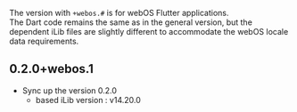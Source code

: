 
The version with `+webos.#` is for webOS Flutter applications.  
The Dart code remains the same as in the general version, but the dependent iLib files are slightly different to accommodate the webOS locale data requirements.


## 0.2.0+webos.1
* Sync up the version 0.2.0
  * based iLib version : v14.20.0